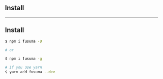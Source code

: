 <!-- sectionTitle: install -->

## Install

---

## Install

```sh
$ npm i fusuma -D

# or

$ npm i fusuma -g

# if you use yarn
$ yarn add fusuma --dev
```
